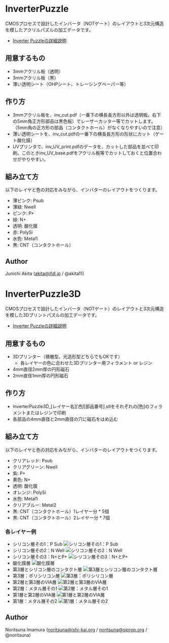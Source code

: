 # InverterPuzzle

CMOSプロセスで設計したインバータ（NOTゲート）のレイアウトと3次元構造を模したアクリルパズルの加工データです。 
- [Inverter Puzzleの詳細説明](https://ishi-kai.org/assets/presentation/202308/InvPuz_LT230804.pptx) 

## 用意するもの
- 3mmアクリル板（透明）
- 3mmアクリル板（黒）
- 薄い透明シート（OHPシート、トレーシングペーパー等）

## 作り方
- 3mmアクリル板を、inv_cut.pdf（一番下の横長長方形以外は透明板。右下の5mm角正方形部品は黒色板）でレーザーカッター等でカットします。（5mm角の正方形の部品（コンタクトホール）がなくなりやすいので注意）
- 薄い透明シートを、inv_cut.pdfの一番下の横長長方形の形状にカット（ゲート酸化膜）
- UVプリンタで、inv_UV_print.pdfのデータを、カットした部品を並べて印刷。このときinv_UV_base.pdfをアクリル板等でカットしておくと位置合わせがやりやすい。

## 組み立て方
以下のレイヤと色の対応をみながら、インバターのレイアウトをつくります。
- 薄ピンク: Psub
- 薄緑: Nwell
- ピンク: P+
- 緑: N+
- 透明: 酸化膜
- 赤: PolySi
- 水色: Metal1
- 黒: CNT（コンタクトホール）

## Author

Junichi Akita (akita@ifdl.jp / @akita11)


# InverterPuzzle3D

CMOSプロセスで設計したインバータ（NOTゲート）のレイアウトと3次元構造を模した3Dプリントパズルの加工データです。 
- [Inverter Puzzleの詳細説明](https://ishi-kai.org/assets/presentation/202308/InvPuz_LT230804.pptx) 

## 用意するもの
- 3Dプリンター（積層型、光造形型どちらでもOKです）
   - 各レイヤーの色に合わせた3Dプリンター用フィラメント or レジン
- 4mm直径2mm厚の円形磁石
- 2mm直径1mm厚の円形磁石

## 作り方
- InverterPuzzle3D_[レイヤー名]_[色]_[部品番号].stlをそれぞれの[色]のフィラメントまたはレジンで印刷
- 各部品の4mm直径と2mm直径の穴に磁石をはめ込む

## 組み立て方
以下のレイヤと色の対応をみながら、インバターのレイアウトをつくります。
- クリアレッド: Psub
- クリアグリーン: Nwell
- 紫: P+
- 黄色: N+
- 透明: 酸化膜
- オレンジ: PolySi
- 水色: Metal1
- クリアブルー: Metal2
- 黒: CNT（コンタクトホール）1レイヤー分 * 5個
- 黒: CNT（コンタクトホール）2レイヤー分 * 7個


### 各レイヤー例
- シリコン層その1：P Sub ![シリコン層その1：P Sub](/images/InverterPuzzle3D_P-Sub_ClearRed.jpg)
- シリコン層その2：N Well ![シリコン層その2：N Well](/images/InverterPuzzle3D_N-Well_ClearGreen.jpg)
- シリコン層その3：N+とP+ ![シリコン層その3：N+とP+](/images/InverterPuzzle3D_N-Plus_Yellow-P-Plus_Purple.jpg)
- 酸化膜層 ![酸化膜層](/images/InverterPuzzle3D_GateOxide_Clear.jpg)
- 第3層とシリコン層のコンタクト層 ![第3層とシリコン層のコンタクト層](/images/InverterPuzzle3D_CNT-VIA_Black_2layer-GateOxide_Clear.jpg)
- 第3層：ポリシリコン層 ![第3層：ポリシリコン層](/images/InverterPuzzle3D_POL_Orange.jpg)
- 第2層と第3層のVIA層 ![第2層と第3層のVIA層](/images/InverterPuzzle3D_POL_Orange-CNT-VIA_Black_1layer.jpg)
- 第2層：メタル層その1 ![第2層：メタル層その1](/images/InverterPuzzle3D_ML1_SkyBlue.jpg)
- 第1層と第2層のVIA層 ![第1層と第2層のVIA層](/images/InverterPuzzle3D_ML1_SkyBlue-CNT-VIA_Black_1layer.jpg)
- 第1層：メタル層その2 ![第1層：メタル層その2](/images/InverterPuzzle3D_ML2_ClearBlue.jpg)


## Author

Noritsuna Imamura (noritsuna@ishi-kai.org / noritsuna@siprop.org / @noritsuna)
